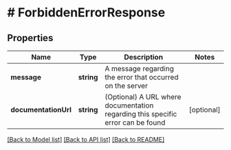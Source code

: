 # # ForbiddenErrorResponse

## Properties

Name | Type | Description | Notes
------------ | ------------- | ------------- | -------------
**message** | **string** | A message regarding the error that occurred on the server |
**documentationUrl** | **string** | (Optional) A URL where documentation regarding this specific error can be found | [optional]

[[Back to Model list]](../../README.md#models) [[Back to API list]](../../README.md#endpoints) [[Back to README]](../../README.md)
